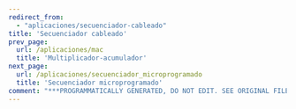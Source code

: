 ```yaml
---
redirect_from:
  - "aplicaciones/secuenciador-cableado"
title: 'Secuenciador cableado'
prev_page:
  url: /aplicaciones/mac
  title: 'Multiplicador-acumulador'
next_page:
  url: /aplicaciones/secuenciador_microprogramado
  title: 'Secuenciador microprogramado'
comment: "***PROGRAMMATICALLY GENERATED, DO NOT EDIT. SEE ORIGINAL FILES IN /content***"
---
```

